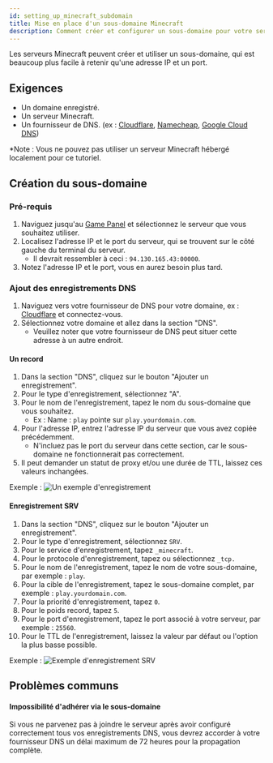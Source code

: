 ```yaml
---
id: setting_up_minecraft_subdomain
title: Mise en place d'un sous-domaine Minecraft
description: Comment créer et configurer un sous-domaine pour votre serveur Minecraft.
---
```


Les serveurs Minecraft peuvent créer et utiliser un sous-domaine, qui est beaucoup plus facile à retenir qu'une adresse IP et un port.

## Exigences
- Un domaine enregistré.
- Un serveur Minecraft.
- Un fournisseur de DNS. (ex : [Cloudflare](https://www.cloudflare.com), [Namecheap](https://www.namecheap.com), [Google Cloud DNS](https://cloud.google.com/dns/))

*Note : Vous ne pouvez pas utiliser un serveur Minecraft hébergé localement pour ce tutoriel.

## Création du sous-domaine

### Pré-requis
1. Naviguez jusqu'au [Game Panel](https://hrzn.link/panel) et sélectionnez le serveur que vous souhaitez utiliser.
2. Localisez l'adresse IP et le port du serveur, qui se trouvent sur le côté gauche du terminal du serveur.
    - Il devrait ressembler à ceci : `94.130.165.43:00000`.
3. Notez l'adresse IP et le port, vous en aurez besoin plus tard.

### Ajout des enregistrements DNS
1. Naviguez vers votre fournisseur de DNS pour votre domaine, ex : [Cloudflare](https://www.cloudflare.com) et connectez-vous.
2. Sélectionnez votre domaine et allez dans la section "DNS".
    - Veuillez noter que votre fournisseur de DNS peut situer cette adresse à un autre endroit.

#### Un record
1. Dans la section "DNS", cliquez sur le bouton "Ajouter un enregistrement".
2. Pour le type d'enregistrement, sélectionnez "A".
3. Pour le nom de l'enregistrement, tapez le nom du sous-domaine que vous souhaitez.
    - Ex : Name : `play` pointe sur `play.yourdomain.com`.
4. Pour l'adresse IP, entrez l'adresse IP du serveur que vous avez copiée précédemment.
    - N'incluez pas le port du serveur dans cette section, car le sous-domaine ne fonctionnerait pas correctement.
7. Il peut demander un statut de proxy et/ou une durée de TTL, laissez ces valeurs inchangées.

Exemple :
![Un exemple d'enregistrement](https://archive.horizonnetworks.uk/Resources/Documentation/Minecraft%20Subdomain/A_record.png)

#### Enregistrement SRV
1. Dans la section "DNS", cliquez sur le bouton "Ajouter un enregistrement".
2. Pour le type d'enregistrement, sélectionnez `SRV`.
3. Pour le service d'enregistrement, tapez `_minecraft`.
4. Pour le protocole d'enregistrement, tapez ou sélectionnez `_tcp.`
5. Pour le nom de l'enregistrement, tapez le nom de votre sous-domaine, par exemple : `play`.
6. Pour la cible de l'enregistrement, tapez le sous-domaine complet, par exemple : `play.yourdomain.com`.
7. Pour la priorité d'enregistrement, tapez `0`.
8. Pour le poids record, tapez `5`.
9. Pour le port d'enregistrement, tapez le port associé à votre serveur, par exemple : `25560`.
10. Pour le TTL de l'enregistrement, laissez la valeur par défaut ou l'option la plus basse possible.

Exemple :
![Exemple d'enregistrement SRV](https://archive.horizonnetworks.uk/Resources/Documentation/Minecraft%20Subdomain/SRV_record.png)

## Problèmes communs
#### Impossibilité d'adhérer via le sous-domaine
Si vous ne parvenez pas à joindre le serveur après avoir configuré correctement tous vos enregistrements DNS, vous devrez accorder à votre fournisseur DNS un délai maximum de 72 heures pour la propagation complète.